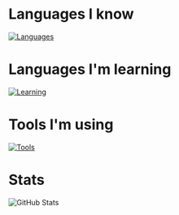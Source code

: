 # Languages I know 
[![Languages](https://skillicons.dev/icons?i=arduino,latex)](https://skillicons.dev)
# Languages I'm learning
[![Learning](https://skillicons.dev/icons?i=js,java,css,html,php,ruby,py)](https://skillicons.dev)
# Tools I'm using
[![Tools](https://skillicons.dev/icons?i=idea,cloudflare,docker,figma,mysql,nodejs,rails,vscode)](https://skillicons.dev)
# Stats
![GitHub Stats](https://github-readme-stats.vercel.app/api?username=D-Alessian&show_icons=true&theme=dark&count_private=true&include_all_commits=true&hide_border=true)
